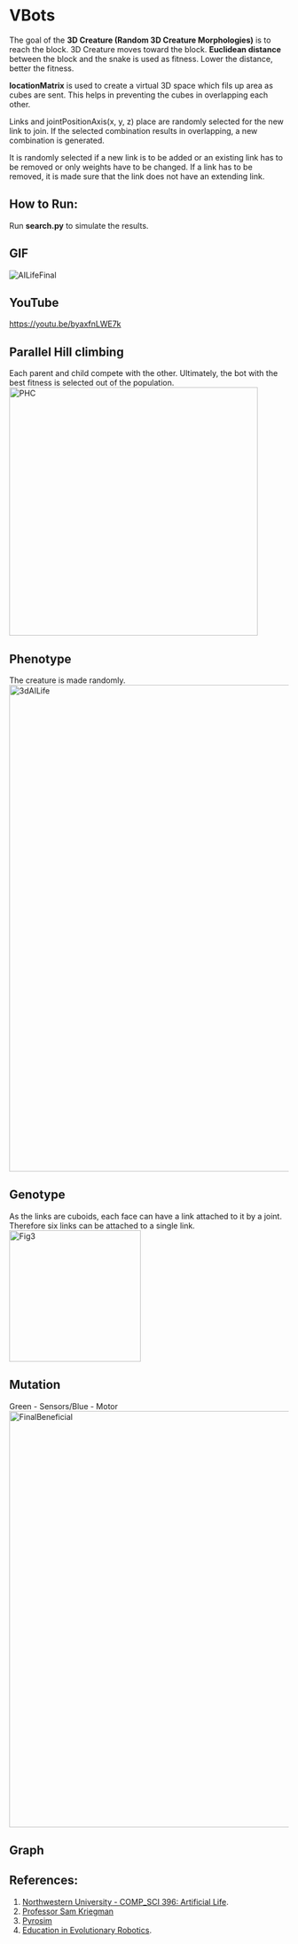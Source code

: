 # VBots

The goal of the **3D Creature (Random 3D Creature Morphologies)** is to reach the block.
3D Creature moves toward the block. **Euclidean distance** between the block and the snake is used as fitness. Lower the distance, better the fitness.

**locationMatrix** is used to create a virtual 3D space which fils up area as cubes are sent. This helps in preventing the cubes in overlapping each other.

Links and jointPositionAxis(x, y, z) place are randomly selected for the new link to join. If the selected combination results in overlapping, a new combination is generated.

It is randomly selected if a new link is to be added or an existing link has to be removed or only weights have to be changed. If a link has to be removed, it is made sure that the link does not have an extending link.

## How to Run:
Run **search.py** to simulate the results.

## GIF
![AILifeFinal](https://user-images.githubusercontent.com/114874910/225197330-44ed8c57-24db-419f-8170-7f0c12045863.gif)

## YouTube
https://youtu.be/byaxfnLWE7k

## Parallel Hill climbing
Each parent and child compete with the other. Ultimately, the bot with the best fitness is selected out of the population.
<img width="448" alt="PHC" src="https://user-images.githubusercontent.com/114874910/225202111-fe6b8bb7-8517-45c9-8e37-01e946d08587.png">

## Phenotype 
The creature is made randomly.
<img width="878" alt="3dAILife" src="https://user-images.githubusercontent.com/114874910/220258239-2e1e63d0-18e3-41b8-a610-55a132432249.png">

## Genotype 
As the links are cuboids, each face can have a link attached to it by a joint. Therefore six links can be attached to a single link.
<img width="237" alt="Fig3" src="https://user-images.githubusercontent.com/114874910/225195358-cd15c0e6-9977-4b1f-a237-979b1345f89e.png">

## Mutation
Green - Sensors/Blue - Motor
<img width="751" alt="FinalBeneficial" src="https://user-images.githubusercontent.com/114874910/225206123-3aedcda4-3185-4ea6-9734-dbe65a744479.png">


## Graph 

## References:
1. [Northwestern University - COMP_SCI 396: Artificial Life](https://www.mccormick.northwestern.edu/computer-science/academics/courses/descriptions/396-2.html). 
2. [Professor Sam Kriegman](https://www.mccormick.northwestern.edu/research-faculty/directory/profiles/kriegman-sam.html) 
3. [Pyrosim](https://github.com/jbongard/pyrosim.git)
4. [Education in Evolutionary Robotics](https://www.reddit.com/r/ludobots/wiki/). 
